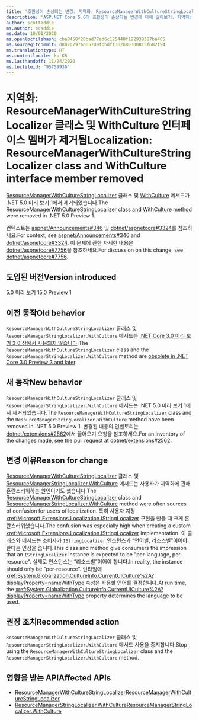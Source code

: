 ```yaml
---
title: '호환성이 손상되는 변경: 지역화: ResourceManagerWithCultureStringLocalizer 클래스 및 WithCulture 인터페이스 멤버가 제거됨'
description: 'ASP.NET Core 5.0의 호환성이 손상되는 변경에 대해 알아보기. 지역화: ResourceManagerWithCultureStringLocalizer 클래스 및 WithCulture 인터페이스 멤버가 제거됨'
author: scottaddie
ms.author: scaddie
ms.date: 10/01/2020
ms.openlocfilehash: cba8458f20bad77ad6c125448f192939387ba405
ms.sourcegitcommit: d8020797a6657d0fbbdff362b80300815f682f94
ms.translationtype: HT
ms.contentlocale: ko-KR
ms.lasthandoff: 11/24/2020
ms.locfileid: "95759936"
---
```

# <a name="localization-resourcemanagerwithculturestringlocalizer-class-and-withculture-interface-member-removed"></a><span data-ttu-id="7b5e0-103">지역화: ResourceManagerWithCultureStringLocalizer 클래스 및 WithCulture 인터페이스 멤버가 제거됨</span><span class="sxs-lookup"><span data-stu-id="7b5e0-103">Localization: ResourceManagerWithCultureStringLocalizer class and WithCulture interface member removed</span></span>

<span data-ttu-id="7b5e0-104">[ResourceManagerWithCultureStringLocalizer](/dotnet/api/microsoft.extensions.localization.resourcemanagerwithculturestringlocalizer?view=dotnet-plat-ext-3.1) 클래스 및 [WithCulture](/dotnet/api/microsoft.extensions.localization.resourcemanagerstringlocalizer.withculture?view=dotnet-plat-ext-3.1) 메서드가 .NET 5.0 미리 보기 1에서 제거되었습니다.</span><span class="sxs-lookup"><span data-stu-id="7b5e0-104">The [ResourceManagerWithCultureStringLocalizer](/dotnet/api/microsoft.extensions.localization.resourcemanagerwithculturestringlocalizer?view=dotnet-plat-ext-3.1) class and [WithCulture](/dotnet/api/microsoft.extensions.localization.resourcemanagerstringlocalizer.withculture?view=dotnet-plat-ext-3.1) method were removed in .NET 5.0 Preview 1.</span></span>

<span data-ttu-id="7b5e0-105">컨텍스트는 [aspnet/Announcements#346](https://github.com/aspnet/Announcements/issues/346) 및 [dotnet/aspnetcore#3324](https://github.com/dotnet/aspnetcore/issues/3324)를 참조하세요.</span><span class="sxs-lookup"><span data-stu-id="7b5e0-105">For context, see [aspnet/Announcements#346](https://github.com/aspnet/Announcements/issues/346) and [dotnet/aspnetcore#3324](https://github.com/dotnet/aspnetcore/issues/3324).</span></span> <span data-ttu-id="7b5e0-106">이 문제에 관한 자세한 내용은 [dotnet/aspnetcore#7756](https://github.com/dotnet/aspnetcore/issues/7756)을 참조하세요.</span><span class="sxs-lookup"><span data-stu-id="7b5e0-106">For discussion on this change, see [dotnet/aspnetcore#7756](https://github.com/dotnet/aspnetcore/issues/7756).</span></span>

## <a name="version-introduced"></a><span data-ttu-id="7b5e0-107">도입된 버전</span><span class="sxs-lookup"><span data-stu-id="7b5e0-107">Version introduced</span></span>

<span data-ttu-id="7b5e0-108">5.0 미리 보기 1</span><span class="sxs-lookup"><span data-stu-id="7b5e0-108">5.0 Preview 1</span></span>

## <a name="old-behavior"></a><span data-ttu-id="7b5e0-109">이전 동작</span><span class="sxs-lookup"><span data-stu-id="7b5e0-109">Old behavior</span></span>

<span data-ttu-id="7b5e0-110">`ResourceManagerWithCultureStringLocalizer` 클래스 및 `ResourceManagerStringLocalizer.WithCulture` 메서드는 [.NET Core 3.0 미리 보기 3 이상에서 사용되지 않습니다](../../../../core/compatibility/2.2-3.0.md#localization-resourcemanagerwithculturestringlocalizer-and-withculture-marked-obsolete).</span><span class="sxs-lookup"><span data-stu-id="7b5e0-110">The `ResourceManagerWithCultureStringLocalizer` class and the `ResourceManagerStringLocalizer.WithCulture` method are [obsolete in .NET Core 3.0 Preview 3 and later](../../../../core/compatibility/2.2-3.0.md#localization-resourcemanagerwithculturestringlocalizer-and-withculture-marked-obsolete).</span></span>

## <a name="new-behavior"></a><span data-ttu-id="7b5e0-111">새 동작</span><span class="sxs-lookup"><span data-stu-id="7b5e0-111">New behavior</span></span>

<span data-ttu-id="7b5e0-112">`ResourceManagerWithCultureStringLocalizer` 클래스 및 `ResourceManagerStringLocalizer.WithCulture` 메서드는 .NET 5.0 미리 보기 1에서 제거되었습니다.</span><span class="sxs-lookup"><span data-stu-id="7b5e0-112">The `ResourceManagerWithCultureStringLocalizer` class and the `ResourceManagerStringLocalizer.WithCulture` method have been removed in .NET 5.0 Preview 1.</span></span> <span data-ttu-id="7b5e0-113">변경된 내용의 인벤토리는 [dotnet/extensions#2562](https://github.com/dotnet/extensions/pull/2562/files)에서 끌어오기 요청을 참조하세요.</span><span class="sxs-lookup"><span data-stu-id="7b5e0-113">For an inventory of the changes made, see the pull request at [dotnet/extensions#2562](https://github.com/dotnet/extensions/pull/2562/files).</span></span>

## <a name="reason-for-change"></a><span data-ttu-id="7b5e0-114">변경 이유</span><span class="sxs-lookup"><span data-stu-id="7b5e0-114">Reason for change</span></span>

<span data-ttu-id="7b5e0-115">[ResourceManagerWithCultureStringLocalizer](/dotnet/api/microsoft.extensions.localization.resourcemanagerwithculturestringlocalizer?view=dotnet-plat-ext-3.1) 클래스 및 [ResourceManagerStringLocalizer.WithCulture](/dotnet/api/microsoft.extensions.localization.resourcemanagerstringlocalizer.withculture?view=dotnet-plat-ext-3.1) 메서드는 사용자가 지역화에 관해 혼란스러워하는 원인이기도 했습니다.</span><span class="sxs-lookup"><span data-stu-id="7b5e0-115">The [ResourceManagerWithCultureStringLocalizer](/dotnet/api/microsoft.extensions.localization.resourcemanagerwithculturestringlocalizer?view=dotnet-plat-ext-3.1) class and [ResourceManagerStringLocalizer.WithCulture](/dotnet/api/microsoft.extensions.localization.resourcemanagerstringlocalizer.withculture?view=dotnet-plat-ext-3.1) method were often sources of confusion for users of localization.</span></span> <span data-ttu-id="7b5e0-116">특히 사용자 지정 <xref:Microsoft.Extensions.Localization.IStringLocalizer> 구현을 만들 때 크게 혼란스러워했습니다.</span><span class="sxs-lookup"><span data-stu-id="7b5e0-116">The confusion was especially high when creating a custom <xref:Microsoft.Extensions.Localization.IStringLocalizer> implementation.</span></span> <span data-ttu-id="7b5e0-117">이 클래스와 메서드는 소비자가 `IStringLocalizer` 인스턴스가 “언어별, 리소스별”이어야 한다는 인상을 줍니다.</span><span class="sxs-lookup"><span data-stu-id="7b5e0-117">This class and method give consumers the impression that an `IStringLocalizer` instance is expected to be "per-language, per-resource".</span></span> <span data-ttu-id="7b5e0-118">실제로 인스턴스는 “리소스별”이어야 합니다.</span><span class="sxs-lookup"><span data-stu-id="7b5e0-118">In reality, the instance should only be "per-resource".</span></span> <span data-ttu-id="7b5e0-119">런타임에 <xref:System.Globalization.CultureInfo.CurrentUICulture%2A?displayProperty=nameWithType> 속성은 사용할 언어를 결정합니다.</span><span class="sxs-lookup"><span data-stu-id="7b5e0-119">At run time, the <xref:System.Globalization.CultureInfo.CurrentUICulture%2A?displayProperty=nameWithType> property determines the language to be used.</span></span>

## <a name="recommended-action"></a><span data-ttu-id="7b5e0-120">권장 조치</span><span class="sxs-lookup"><span data-stu-id="7b5e0-120">Recommended action</span></span>

<span data-ttu-id="7b5e0-121">`ResourceManagerWithCultureStringLocalizer` 클래스 및 `ResourceManagerStringLocalizer.WithCulture` 메서드 사용을 중지합니다.</span><span class="sxs-lookup"><span data-stu-id="7b5e0-121">Stop using the `ResourceManagerWithCultureStringLocalizer` class and the `ResourceManagerStringLocalizer.WithCulture` method.</span></span>

## <a name="affected-apis"></a><span data-ttu-id="7b5e0-122">영향을 받는 API</span><span class="sxs-lookup"><span data-stu-id="7b5e0-122">Affected APIs</span></span>

- [<span data-ttu-id="7b5e0-123">ResourceManagerWithCultureStringLocalizer</span><span class="sxs-lookup"><span data-stu-id="7b5e0-123">ResourceManagerWithCultureStringLocalizer</span></span>](/dotnet/api/microsoft.extensions.localization.resourcemanagerwithculturestringlocalizer?view=dotnet-plat-ext-3.1)
- [<span data-ttu-id="7b5e0-124">ResourceManagerStringLocalizer.WithCulture</span><span class="sxs-lookup"><span data-stu-id="7b5e0-124">ResourceManagerStringLocalizer.WithCulture</span></span>](/dotnet/api/microsoft.extensions.localization.resourcemanagerstringlocalizer.withculture?view=dotnet-plat-ext-3.1)

<!--

### Category

ASP.NET Core

### Affected APIs

- `T:Microsoft.Extensions.Localization.ResourceManagerWithCultureStringLocalizer`
- `Overload:Microsoft.Extensions.Localization.ResourceManagerStringLocalizer.WithCulture`

-->
